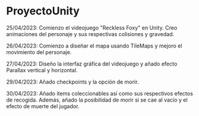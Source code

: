 # ProyectoUnity

25/04/2023: Comienzo el videojuego "Reckless Foxy" en Unity. Creo animaciones del personaje y sus respectivas colisiones y gravedad.

26/04/2023: Comienzo a diseñar el mapa usando TileMaps y mejoro el movimiento del personaje.

27/04/2023: Diseño la interfaz gráfica del videojuego y añado efecto Parallax vertical y horizontal.

29/04/2023: Añado checkpoints y la opción de morir. 

30/04/2023: Añado items coleccionables así como sus respectivos efectos de recogida. Además, añado la posibilidad de morir si se cae al vacío y el efecto de muerte del jugador.
